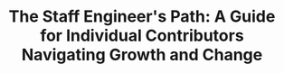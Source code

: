---
title: "The Staff Engineer's Path: A Guide for Individual Contributors Navigating Growth and Change"
authors: Tanya Reilly
link: https://www.amazon.com/Staff-Engineers-Path-Individual-Contributors/dp/1098118731?&_encoding=UTF8&tag=lawsofsoftwar-20&linkCode=ur2&linkId=fd8368c2876fed3cb8f852866f3080a0&camp=1789&creative=9325
---